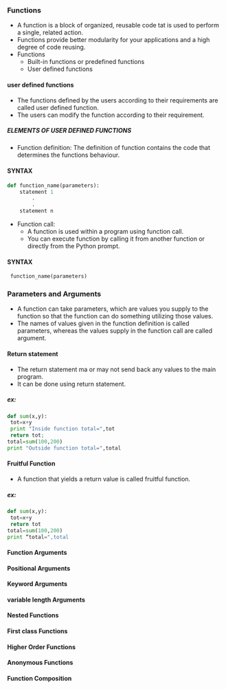 ### Functions
* A function is a block of organized, reusable code tat is used to perform a single, related
action. 
* Functions provide better modularity for your applications and a high degree of code 
reusing.
* Functions
    * Built-in functions or predefined functions
    * User defined functions

#### user defined functions
* The functions defined by the users according to their requirements are called user defined 
function.
* The users can modify the function according to their requirement.

##### ELEMENTS OF USER DEFINED FUNCTIONS 
* Function definition:
 The definition of function contains the code that determines the 
functions behaviour.
#### SYNTAX
```python
def function_name(parameters):
    statement 1
        .
        .
    statement n
```
* Function call:
    * A function is used within a program using function call.
    * You can execute function by calling it from another function or directly from the Python 
prompt.
#### SYNTAX
```python
 function_name(parameters)
```
### Parameters and Arguments
* A function can take parameters, which are values you supply to the function so that the 
function can do something utilizing those values.
* The names of values given in the function definition is called parameters, whereas the 
values supply in the function call are called argument.

#### Return statement
* The return statement ma or may not send back any values to the main program.
* It can be done using return statement.
##### ex:
```python
def sum(x,y):
 tot=x+y
 print "Inside function total=",tot
 return tot;
total=sum(100,200)
print "Outside function total=",total
```
#### Fruitful Function
* A function that yields a return value is called fruitful function.
##### ex:
```python
def sum(x,y):
 tot=x+y 
 return tot
total=sum(100,200)
print “total=",total
```
#### Function Arguments
#### Positional Arguments
#### Keyword Arguments
#### variable length Arguments
#### Nested Functions
#### First class Functions
#### Higher Order Functions
#### Anonymous Functions
#### Function Composition